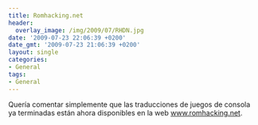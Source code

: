 ```yaml
---
title: Romhacking.net
header:
  overlay_image: /img/2009/07/RHDN.jpg
date: '2009-07-23 22:06:39 +0200'
date_gmt: '2009-07-23 21:06:39 +0200'
layout: single
categories:
- General
tags:
- General
---
```

Quería comentar simplemente que las traducciones de juegos de consola ya 
terminadas están ahora disponibles en la web www.romhacking.net.
